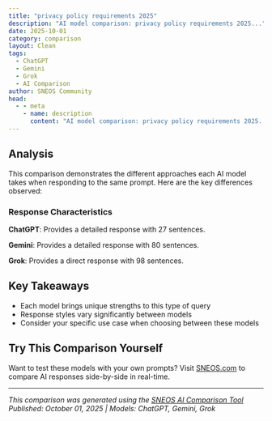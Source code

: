```yaml
---
title: "privacy policy requirements 2025"
description: "AI model comparison: privacy policy requirements 2025..."
date: 2025-10-01
category: comparison
layout: Clean
tags:
  - ChatGPT
  - Gemini
  - Grok
  - AI Comparison
author: SNEOS Community
head:
  - - meta
    - name: description
      content: "AI model comparison: privacy policy requirements 2025..."
---
```


<ChatComparison
  title="privacy policy requirements 2025"
  prompt="privacy policy requirements 2025"
  :responses='{
    "ChatGPT": "Privacy policy requirements for 2025 are likely to reflect evolving global data protection laws, increased emphasis on transparency, user rights, and data security. While specific legal requirements can vary by jurisdiction, here are some key trends and elements that organizations should consider including in their privacy policies by 2025:\n\n1. **Compliance with Major Regulations:**  \n   - **GDPR (General Data Protection Regulation)** for EU residents  \n   - **CCPA/CPRA (California Consumer Privacy Act/California Privacy Rights Act)** for California residents  \n   - **LGPD (Lei Geral de Prote\u00E7\u00E3o de Dados)** for Brazil  \n   - Other regional or country-specific data protection laws\n   \n2. **Clear and Transparent Language:**  \n   - Use plain, understandable language suitable for the target audience  \n   - Clearly explain what personal data is collected, why, how it is used, and with whom it is shared  \n   \n3. **Data Subject Rights:**  \n   - Inform users about their rights, such as the rights to access, correction, deletion (right to be forgotten), data portability, and objection to processing  \n   - Provide instructions on how to exercise these rights easily  \n   \n4. **Data Collection and Use:**  \n   - Specify categories of data collected (e.g., personal identifiers, behavioral data, biometric data)  \n   - Explain purposes of data processing, legal bases for processing (e.g., consent, legitimate interest)  \n   \n5. **Cookies and Tracking Technologies:**  \n   - Detail use of cookies and trackers  \n   - Provide cookie preferences or consent management  \n   \n6. **Data Sharing and Transfers:**  \n   - Disclose third parties with whom data is shared (service providers, partners)  \n   - Explain international data transfers and safeguards (e.g., in accordance with GDPR standard contractual clauses)  \n   \n7. **Data Security:**  \n   - Describe measures taken to protect data integrity and confidentiality  \n   - Mention any certifications or standards followed (ISO 27001, SOC 2, etc.)  \n   \n8. **Data Retention:**  \n   - Specify how long data is retained and criteria for determining retention periods  \n   \n9. **Children\u2019s Privacy:**  \n   - Comply with laws about processing children\u2019s data (e.g., COPPA in the US)  \n   - State minimum age requirements and parental consent policies  \n   \n10. **Automated Decision-Making and Profiling:**  \n    - Inform users if automated decisions or profiling affecting them occur  \n    - Provide meaningful information about logic involved and consequences  \n   \n11. **Updates to the Privacy Policy:**  \n    - Explain how and when users will be notified about changes  \n    - Provide effective date of the current policy  \n   \n12. **Contact Information:**  \n    - Provide contact details for privacy inquiries or complaints, including Data Protection Officer (DPO) if applicable\n   \n13. **User Consent Management:**  \n    - Implement mechanisms for obtaining, recording, and managing user consent as required by law  \n   \n14. **Emerging Considerations for 2025:**  \n    - Address use of AI and big data analytics and their privacy implications  \n    - Consider transparency around cross-device tracking, biometrics, and IoT devices  \n    - Enhanced focus on data minimization and purpose limitation principles  \n    - Integration of privacy-by-design and default approaches\n   \n**Best Practices:**  \n- Regularly review and update privacy policies to reflect new legal requirements and business practices  \n- Conduct privacy impact assessments (PIA) for new data processing activities  \n- Train employees on privacy obligations   \n- Make privacy policies easily accessible on websites/apps  \n\n**Summary:**  \nTo prepare for privacy policy compliance in 2025, focus on transparency, user rights, data minimization, security, accountability, and responsiveness to emerging technologies. Stay updated on legal changes globally and tailor policies accordingly.\n\nIf you need help drafting or updating a privacy policy specific to your industry or region, please let me know!",
    "Gemini": "Predicting the exact privacy policy requirements in 2025 is challenging, as laws and regulations are constantly evolving based on technological advancements, social concerns, and political landscapes. However, we can anticipate several key trends and likely areas of focus for privacy policies in 2025:\n\n**I. Key Trends Shaping Privacy Policy Requirements in 2025:**\n\n*   **Increased Global Harmonization \u0026 Convergence:** While complete uniformity is unlikely, there will be more efforts to align privacy laws across jurisdictions. This is driven by the need for businesses operating internationally to comply with varying regulations. Expect more agreements and frameworks that facilitate cross-border data flows.\n*   **Expansion of Privacy Rights \u0026 Definitions:** The concept of \u0022personal data\u0022 will likely broaden to include inferences, predictions, and aggregated data that can be used to identify or profile individuals. Rights like the right to erasure, right to access, and right to data portability will likely be expanded and clarified.\n*   **Focus on Algorithmic Transparency \u0026 Accountability:** As AI and machine learning become more pervasive, privacy policies will need to address how these technologies use personal data.  This includes explaining how algorithms work, what data they use, and how decisions are made. Emphasis will be on preventing bias and discrimination.\n*   **Emphasis on Data Minimization \u0026 Purpose Limitation:** The principles of collecting only necessary data and using it only for specified purposes will become more strictly enforced. Privacy policies will need to be very specific about the data collected, the reasons for collection, and how long it\u0027s retained.\n*   **Strengthened Enforcement \u0026 Higher Penalties:** Regulatory bodies worldwide will likely increase their enforcement efforts and impose significant penalties for privacy violations. This will incentivize companies to take privacy compliance more seriously.\n*   **Greater User Control \u0026 Customization:** Users will expect more control over their data and how it\u0027s used. Privacy policies will need to be more granular, allowing users to customize their privacy settings and preferences.\n*   **Privacy-Enhancing Technologies (PETs) Becoming Mainstream:** Expect to see more privacy policies mentioning the use of technologies like differential privacy, homomorphic encryption, and federated learning to protect user data while still enabling data processing.\n*   **The Rise of Decentralized Data Governance:**  Blockchain and other decentralized technologies may play a larger role in data governance, requiring privacy policies to address how these technologies are used to manage and protect data.\n*   **Increased Focus on Children\u0027s Privacy:**  Regulations protecting children\u0027s data online are likely to become stricter, requiring more robust verification mechanisms and parental consent processes.\n*   **Privacy in the Metaverse and Web3:**  New privacy challenges will arise in immersive digital environments like the metaverse and Web3.  Privacy policies will need to address the collection and use of biometric data, virtual identities, and other unique data points generated in these spaces.\n\n**II.  Likely Elements of a 2025 Privacy Policy:**\n\nBased on these trends, here are some of the elements that will likely be crucial in a 2025 privacy policy:\n\n*   **Clear and Plain Language:**  Avoid legal jargon and technical terms. Use simple, easy-to-understand language that the average user can comprehend.  Visual aids (e.g., infographics) may become more common.\n*   **Detailed Data Collection Practices:**\n    *   **Specific Data Categories:**  List all categories of personal data collected (e.g., name, contact information, browsing history, location data, biometric data, sensitive personal data like health information).\n    *   **Sources of Data:**  Explain where the data comes from (e.g., directly from the user, third-party sources, publicly available data).\n    *   **Data Retention Periods:**  Specify how long different types of data are retained and the criteria used to determine retention periods.  Justification for retention periods will be necessary.\n*   **Purpose of Data Processing:**\n    *   **Clearly Defined Purposes:**  State precisely why data is collected and how it will be used.  Avoid vague or ambiguous language.\n    *   **Legitimate Basis for Processing:**  Identify the legal basis for processing data (e.g., consent, contract performance, legitimate interests, legal obligation).\n    *   **Purpose Limitation:**  Confirm that data will only be used for the stated purposes and not for incompatible purposes without consent.\n*   **Data Sharing Practices:**\n    *   **Categories of Recipients:**  Identify the categories of third parties with whom data is shared (e.g., service providers, advertising partners, law enforcement).\n    *   **Reasons for Sharing:**  Explain why data is shared with each category of recipient.\n    *   **Data Transfer Mechanisms:**  If data is transferred internationally, describe the mechanisms used to ensure adequate data protection (e.g., Standard Contractual Clauses, Binding Corporate Rules).\n*   **User Rights:**\n    *   **Comprehensive List of Rights:**  Clearly explain all user rights, including the right to access, rectify, erase, restrict processing, object to processing, and data portability.\n    *   **Exercise of Rights:**  Provide clear instructions on how users can exercise their rights, including contact information for the data protection officer (DPO) or privacy team.  Streamlined processes for exercising rights will be essential.\n    *   **Automated Decision-Making \u0026 Profiling:**  Disclose if automated decision-making or profiling is used, explain the logic involved, and inform users of their right to challenge such decisions.\n*   **Data Security Measures:**\n    *   **Description of Security Measures:**  Describe the technical and organizational measures used to protect data from unauthorized access, use, or disclosure.\n    *   **Data Breach Notification Procedures:**  Explain how users will be notified in the event of a data breach.\n*   **Cookie and Tracking Technologies:**\n    *   **Detailed Information about Cookies:**  Provide detailed information about the types of cookies and tracking technologies used, their purposes, and how users can manage their cookie preferences.\n    *   **Consent Mechanisms:**  Ensure that valid consent is obtained for the use of cookies that are not strictly necessary.  Consent banners will need to be very clear and user-friendly.\n*   **AI and Machine Learning Disclosures:**\n    *   **Algorithm Transparency:** Explain how AI algorithms are used to process personal data, including the types of data used and the potential impact on users.\n    *   **Bias Mitigation:** Describe the steps taken to mitigate bias in algorithms and ensure fairness.\n    *   **Human Oversight:**  Indicate whether there is human oversight of automated decisions.\n*   **Contact Information:**\n    *   **DPO Contact Information:**  Provide contact information for the data protection officer (DPO) or the privacy team.\n    *   **Complaint Mechanism:**  Explain how users can file a complaint with the company or with a supervisory authority.\n*   **Updates to the Privacy Policy:**\n    *   **Notification of Changes:**  Explain how users will be notified of changes to the privacy policy.\n    *   **Date of Last Update:**  Clearly indicate the date of the last update.\n*   **Specific Considerations for Children\u0027s Data (if applicable):**\n    *   **Age Verification:** Robust age verification mechanisms.\n    *   **Parental Consent:**  Clear and verifiable parental consent procedures.\n    *   **Limited Data Collection:** Minimizing the amount of data collected from children.\n\n**III. Preparing for 2025:**\n\n*   **Stay Informed:**  Continuously monitor developments in privacy laws and regulations around the world. Subscribe to industry newsletters and attend conferences.\n*   **Conduct Privacy Audits:** Regularly audit your data processing practices to identify potential privacy risks and areas for improvement.\n*   **Invest in Privacy Technology:**  Explore and implement privacy-enhancing technologies to protect user data.\n*   **Train Employees:**  Provide regular privacy training to employees to ensure they understand their responsibilities and how to comply with privacy laws.\n*   **Develop a Data Breach Response Plan:**  Have a well-defined plan in place to respond to data breaches quickly and effectively.\n*   **Engage with Privacy Experts:**  Consult with privacy lawyers and consultants to ensure that your privacy policies and practices are compliant with the latest regulations.\n*   **Focus on Building Trust:**  Transparency and accountability are key to building trust with users. Be open and honest about your data practices.\n\n**Disclaimer:** This information is for general guidance only and does not constitute legal advice. You should consult with a qualified legal professional to ensure that your privacy policies and practices comply with all applicable laws and regulations.  The privacy landscape is constantly evolving, and predictions about 2025 are inherently speculative.\n",
    "Grok": "Privacy policy requirements for 2025 are shaped by evolving global data protection regulations, technological advancements, and increasing consumer awareness about data privacy. While specific requirements may vary depending on the jurisdiction (e.g., GDPR in Europe, CCPA/CPRA in California, or emerging laws in other regions), there are general trends and expectations that organizations should prepare for in 2025. Below is a comprehensive overview of what is likely to be required or expected in privacy policies based on current trends and predictions:\n\n---\n\n### **Key Trends and Requirements for Privacy Policies in 2025**\n\n1. **Compliance with Global Data Protection Laws**\n   - **GDPR (General Data Protection Regulation - EU):** Organizations operating in or serving EU residents must ensure transparency about data collection, processing, and sharing. Key elements include lawful basis for processing, user rights (e.g., access, deletion, portability), and breach notification protocols.\n   - **CCPA/CPRA (California Privacy Laws - USA):** California\u2019s privacy laws require businesses to disclose data collection practices, provide opt-out mechanisms for data sales, and offer deletion requests. By 2025, amendments or stricter enforcement may include more granular disclosures about automated decision-making.\n   - **Emerging Laws:** New privacy laws in countries like Brazil (LGPD), India (Digital Personal Data Protection Act), and others will likely mature by 2025, requiring tailored policies for different regions.\n   - **Cross-Border Data Transfers:** With increasing scrutiny on data localization and international data transfers, privacy policies must address safeguards (e.g., Standard Contractual Clauses, Privacy Shield frameworks) for transferring data across borders.\n\n2. **Transparency in Data Practices**\n   - Privacy policies must be clear, concise, and written in plain language to ensure users understand how their data is collected, used, and protected.\n   - Disclose specific categories of data collected (e.g., personal, sensitive, behavioral, or biometric data).\n   - Explain purposes of data collection (e.g., marketing, analytics, product improvement).\n   - Detail third parties with whom data is shared (e.g., vendors, advertisers, or partners).\n\n3. **User Consent and Control**\n   - Implement robust consent mechanisms, such as cookie banners or preference centers, ensuring users can opt in or out of non-essential data processing (e.g., tracking for advertising).\n   - Provide easy-to-use tools for users to exercise their rights (e.g., data access, correction, deletion, or opting out of data sales).\n   - By 2025, \u201Cdark patterns\u201D (manipulative design tactics to trick users into consenting) are expected to face stricter regulations, requiring genuine choice.\n\n4. **Focus on Automated Decision-Making and AI**\n   - With the rise of AI and machine learning, privacy policies must address automated decision-making processes, including profiling and algorithms that impact users (e.g., credit scoring, hiring decisions).\n   - Disclose whether AI tools process personal data and provide options to opt out or request human intervention, as mandated by laws like GDPR and upcoming AI regulations (e.g., EU AI Act, expected to be finalized by 2025).\n\n5. **Data Security and Breach Notification**\n   - Policies must outline security measures (e.g., encryption, access controls) to protect user data.\n   - Include protocols for data breach notifications, specifying timelines (e.g., 72 hours under GDPR) and methods for informing affected individuals and regulators.\n   - By 2025, expect more emphasis on proactive risk assessments and cybersecurity audits as part of privacy compliance.\n\n6. **Children\u2019s Privacy**\n   - Stricter rules around collecting data from minors (e.g., COPPA in the US, GDPR\u2019s age of consent rules) will likely expand by 2025, especially with growing concerns about social media and online safety.\n   - Privacy policies must clearly state age restrictions, parental consent processes, and protections for children\u2019s data.\n\n7. **Cookies and Tracking Technologies**\n   - Policies must disclose the use of cookies, web beacons, and other tracking tools, including their purpose (e.g., functional, analytical, marketing).\n   - Provide granular consent options for different types of cookies and trackers, as mandated by laws like the EU\u2019s ePrivacy Directive (and the anticipated ePrivacy Regulation by 2025).\n\n8. **Data Retention and Minimization**\n   - Clearly state data retention periods and criteria for deleting data when it\u2019s no longer needed.\n   - Emphasize data minimization principles, ensuring only necessary data is collected and processed, as required by GDPR and similar laws.\n\n9. **Accountability and Governance**\n   - By 2025, organizations may need to demonstrate accountability through documented policies, Data Protection Impact Assessments (DPIAs), and the appointment of Data Protection Officers (DPOs) in more jurisdictions.\n   - Privacy policies should reference internal governance frameworks and compliance programs.\n\n10. **Sustainability and Ethical Data Use**\n    - Increasingly, consumers and regulators expect businesses to align data practices with ethical standards and sustainability goals. Privacy policies may need to address responsible data use and environmental impacts of data storage (e.g., energy consumption of data centers).\n\n---\n\n### **Steps to Prepare a Privacy Policy for 2025**\n\n1. **Conduct a Data Inventory and Mapping Exercise**\n   - Understand what data you collect, where it\u2019s stored, how it\u2019s processed, and who it\u2019s shared with to ensure full transparency in your policy.\n\n2. **Stay Updated on Regulatory Changes**\n   - Monitor evolving laws and guidelines in relevant jurisdictions. Work with legal counsel or privacy consultants to ensure compliance with new requirements expected by 2025.\n\n3. **Enhance User Accessibility**\n   - Design policies that are easy to read and navigate (e.g., use summaries, FAQs, or layered notices).\n   - Offer policies in multiple languages if operating globally.\n\n4. **Implement Privacy by Design**\n   - Build privacy considerations into product development and business processes, ensuring policies reflect proactive protection measures.\n\n5. **Prepare for AI and Emerging Tech**\n   - Update policies to address data usage in AI systems, IoT devices, or other emerging technologies that may become mainstream by 2025.\n\n6. **Regularly Review and Update Policies**\n   - Commit to annual or bi-annual reviews of your privacy policy to address new laws, technologies, or business practices.\n\n---\n\n### **Predicted Developments by 2025**\n- **Harmonization of Global Standards:** Efforts to align privacy laws across regions (e.g., GDPR-like frameworks in Asia or Africa) may simplify compliance but require broader applicability in policies.\n- **Stricter Penalties:** Regulators are expected to impose larger fines and penalties for non-compliance, making robust policies critical.\n- **Consumer Privacy Tools:** Browsers and devices may integrate more privacy controls (e.g., automatic opt-outs), requiring policies to adapt to user-driven privacy settings.\n- **Focus on Biometric and Health Data:** With the growth of wearable tech and health apps, policies may need to address specific protections for sensitive data categories.\n\n---\n\n### **Conclusion**\nBy 2025, privacy policies will need to be more detailed, user-friendly, and adaptable to a rapidly changing regulatory and technological landscape. Businesses should prioritize transparency, user control, and proactive compliance to build trust and avoid penalties. Consulting with legal experts and staying informed about regional and global privacy trends will be essential to crafting a future-proof privacy policy. If you\u2019re looking for specific requirements for a particular jurisdiction or industry, let me know, and I can provide more tailored guidance!"
  }'
  published-date="19:17"
/>

## Analysis

This comparison demonstrates the different approaches each AI model takes when responding to the same prompt. Here are the key differences observed:

### Response Characteristics

**ChatGPT**: Provides a detailed response with 27 sentences. 

**Gemini**: Provides a detailed response with 80 sentences. 

**Grok**: Provides a direct response with 98 sentences. 

## Key Takeaways

- Each model brings unique strengths to this type of query
- Response styles vary significantly between models
- Consider your specific use case when choosing between these models

## Try This Comparison Yourself

Want to test these models with your own prompts? Visit [SNEOS.com](https://sneos.com) to compare AI responses side-by-side in real-time.

---

*This comparison was generated using the [SNEOS AI Comparison Tool](https://sneos.com)*
*Published: October 01, 2025 | Models: ChatGPT, Gemini, Grok*
